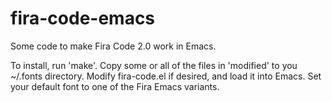 # fira-code-emacs

Some code to make Fira Code 2.0 work in Emacs.

To install, run 'make'.  Copy some or all of the files in 'modified' to you
~/.fonts directory.  Modify fira-code.el if desired, and load it into Emacs.
Set your default font to one of the Fira Emacs variants.
